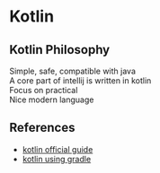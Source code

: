 # Kotlin

## Kotlin Philosophy

Simple, safe, compatible with java\
A core part of intellij is written in kotlin\
Focus on practical\
Nice modern language

## References

- [kotlin official guide](https://kotlinlang.org/docs)
- [kotlin using gradle](https://kotlinlang.org/docs/gradle.html)
